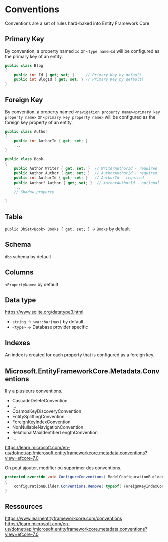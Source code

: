 # Conventions

Conventions are a set of rules hard-baked into Entity Framework Core




## Primary Key

By convention, a property named `Id` or `<type name>Id` will be configured as the primary key of an entity.

``` csharp
public class Blog
{
    public int Id { get; set; }     // Primary Key by default
    public int BlogId { get; set; } // Primary Key by default)
}
```


## Foreign Key

By convention, a property named `<navigation property name><primary key property name>` or `<primary key property name>` will be configured as the foreign key property of an entity.

``` csharp
public class Author
{
    public int AuthorId { get; set; }
    ...
}

public class Book
{
    public Author Writer { get; set; }  // WriterAuthorId - required
    public Author Author { get; set; }  // AuthorAuthorId - required
    public int AuthorId { get; set; }   // AuthorId - required
    public Author? Author { get; set; }  // AuthorAuthorId - optional
    ...
    // Shadow property

}
```


## Table
`public DbSet<Book> Books { get; set; }` -> `Books` by default


## Schema

`dbo` schema by default


## Columns

`<PropertyName>` by default


## Data type

<https://www.sqlite.org/datatype3.html>

- `string` -> `nvarchar(max)` by default
- `<type>` -> Database provider specific


## Indexes

An index is created for each property that is configured as a foreign key.


## Microsoft.EntityFrameworkCore.Metadata.Conventions


Il y a plusieurs conventions.


- CascadeDeleteConvention
- ...
- CosmosKeyDiscoveryConvention
- EntitySplittingConvention
- ForeignKeyIndexConvention
- NonNullableNavigationConvention
- RelationalMaxIdentifierLengthConvention
- ...

https://learn.microsoft.com/en-us/dotnet/api/microsoft.entityframeworkcore.metadata.conventions?view=efcore-7.0


On peut ajouter, modifier ou supprimer des conventions.

``` csharp
protected override void ConfigureConventions( ModelConfigurationBuilder configurationBuilder )
{
    configurationBuilder.Conventions.Remove( typeof( ForeignKeyIndexConvention ) );
}
```



## Ressources
https://www.learnentityframeworkcore.com/conventions
https://learn.microsoft.com/en-us/dotnet/api/microsoft.entityframeworkcore.metadata.conventions?view=efcore-7.0
